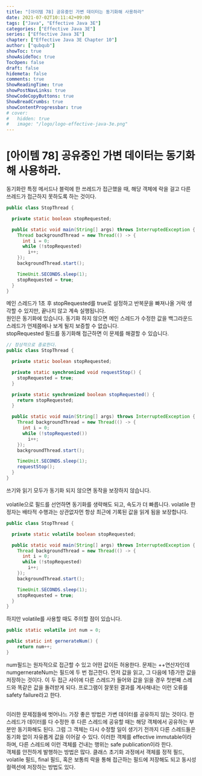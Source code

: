 ```yaml
---
title: "[아이템 78] 공유중인 가변 데이터는 동기화해 사용하라"
date: 2021-07-02T10:11:42+09:00
tags: ["Java", "Effective Java 3E"]
categories: ["Effective Java 3E"]
series: ["Effective Java 3E"]
chapter: ["Effective Java 3E Chapter 10"]
author: ["qubqub"]
showToc: true
showAsideToc: true
TocOpen: false
draft: false
hidemeta: false
comments: true
ShowReadingTime: true
showPostNavLinks: true
ShowCodeCopyButtons: true
ShowBreadCrumbs: true
showContentProgressbar: true
# cover:
#   hidden: true
#   image: "/logo/logo-effective-java-3e.png"
---
```

# [아이템 78] 공유중인 가변 데이터는 동기화해 사용하라.

동기화란 특정 메서드나 블럭에 한 쓰레드가 접근했을 때, 해당 객체에 락을 걸고 다른 쓰레드가 접근하지 못하도록 하는 것이다.

``` java
public class StopThread {

  private static boolean stopRequested;

  public static void main(String[] args) throws InterruptedException {
    Thread backgroundThread = new Thread(() -> {
      int i = 0;
      while (!stopRequested)
        i++;
    });
    backgroundThread.start();

    TimeUnit.SECONDS.sleep(1);
    stopRequested = true;
  }
}

```
메인 스레드가 1초 후 stopRequested를 true로 설정하고 반복문을 빠져나올 거락 생각할 수 있지만, 끝나지 않고 계속 실행됩니다.</br>
원인은 동기화에 있습니다. 동기화 하지 않으면 메인 스레드가 수정한 값을 백그라운드 스레드가 언제쯤에나 보게 될지 보증할 수 없습니다.
</br>
stopRequested 필드를 동기화해 접근하면 이 문제를 해결할 수 있습니다.

``` java
// 정상적으로 종료한다.
public class StopThread {

  private static boolean stopRequested;

  private static synchronized void requestStop() {
    stopRequested = true;
  }

  private static synchronized boolean stopRequested() {
    return stopRequested;
  }

  public static void main(String[] args) throws InterruptedException {
    Thread backgroundThread = new Thread(() -> {
      int i = 0;
      while (!stopRequested())
        i++;
    });
    backgroundThread.start();

    TimeUnit.SECONDS.sleep(1);
    requestStop();
  }
}
```
쓰기와 읽기 모두가 동기화 되지 않으면 동작을 보장하지 않습니다.
</br>
</br>
volatile으로 필드를 선언하면 동기화를 생략해도 되고, 속도가 더 빠릅니다. volatile 한정자는 배타적 수행과는 상관없자먼 항상 최근에 기록된 값을 읽게 됨을 보장합니다.

``` java
public class StopThread {

  private static volatile boolean stopRequested;

  public static void main(String[] args) throws InterruptedException {
    Thread backgroundThread = new Thread(() -> {
      int i = 0;
      while (!stopRequested)
        i++;
    });
    backgroundThread.start();

    TimeUnit.SECONDS.sleep(1);
    stopRequested = true;
  }
}
```

하지만 volatile를 사용할 때도 주의할 점이 있습니다.
``` java
public static volatile int num = 0;

public static int gernerateNum() {
    return num++;
}
```
num필드는 원자적으로 접근할 수 있고 어떤 값이든 허용한다. 문제는 ++연산자인데 numgernerateNum는 필드에 두 번 접근한다. 먼저 값을 읽고, 그 다음에 1증가한 값을 저장하는 것이다. 이 두 접근 사이에 다른 스레드가 들어와 값을 읽을 경우 첫번째 스레드와 똑같은 값을 돌려받게 되다. 프로그램이 잘못된 결과를 계사해내는 이런 오류를 safety failure라고 한다.
</br>
</br>

이러한 문제점들에 벗어나느 가장 좋은 방법은 가변 데이터를 공유하지 않는 것이다. 한 스레드가 데이터를 다 수정한 후 다른 스레드에 공유할 때는 해당 객체에서 공유하는 부분만 동기화해도 된다. 그럼 그 객체는 다시 수정할 일이 생기기 전까지 다른 스레드들은 동기화 없이 자유롭게 값을 이어갈 수 있다. 이러한 객체를 effective immutable이라 하며, 다른 스레드에 이런 객체를 건내는 행위는 safe publication이라 한다.
</br>
객체를 안전하게 발행하는 방법은 많다. 클래스 초기화 과정에서 객체를 정적 필드, volatile 필드, final 필드, 혹은 보통릐 락을 통해 접근하는 필드에 저장해도 되고 동시성 컬렉션에 저장하는 방법도 있다.